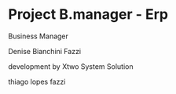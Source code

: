 <h1>Project B.manager - Erp</h1>

Business Manager

Denise Bianchini Fazzi


development by Xtwo System Solution


thiago lopes fazzi